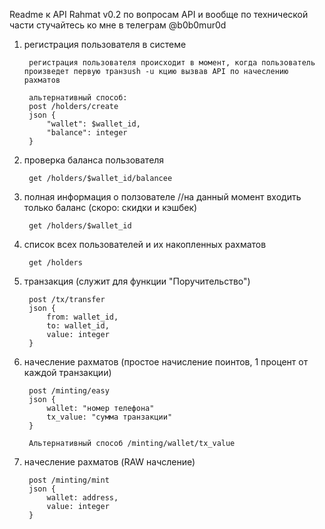 Readme к API Rahmat v0.2
по вопросам API и вообще по технической части стучайтесь ко мне в телеграм @b0b0mur0d

1. регистрация пользователя в системе
    
        регистрация пользователя происходит в момент, когда пользователь произведет первую транзush -u кцию вызвав API по начеслению рахматов
        
        альтернативный способ:
        post /holders/create
        json {
            "wallet": $wallet_id,
            "balance": integer
        }


2. проверка баланса пользователя

        get /holders/$wallet_id/balancee

<!-- проверка уровня пользователя
get /holders/address/balance -->


3. полная информация о ползователе   //на данный момент входить только баланс (скоро: скидки и кэшбек)

        get /holders/$wallet_id


4. список всех пользователей и их накопленных рахматов 

        get /holders


5. транзакция (служит для функции "Поручительство") 

        post /tx/transfer
        json {
            from: wallet_id,
            to: wallet_id,
            value: integer
        }


6. начесление рахматов (простое начисление поинтов, 1 процент от каждой транзакции)

        post /minting/easy
        json {
            wallet: "номер телефона"
            tx_value: "сумма транзакции"
        }

        Альтернативный способ /minting/wallet/tx_value


7. начесление рахматов  (RAW начсление)

        post /minting/mint
        json {
            wallet: address,
            value: integer
        }
